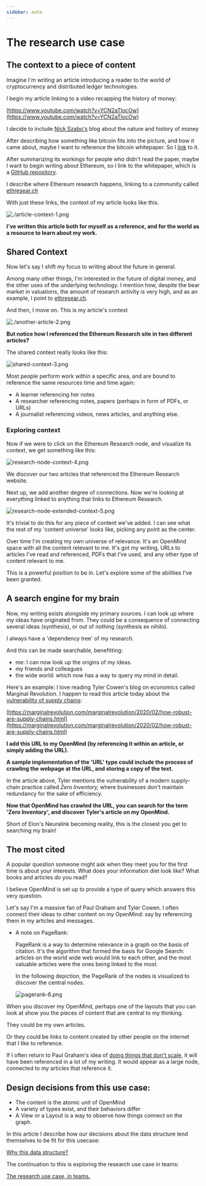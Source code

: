 ```yaml
---
sidebar: auto
---
```


# The research use case

## The context to a piece of content

Imagine I'm writing an article introducing a reader to the world of cryptocurrency and distributed ledger technologies.

I begin my article linking to a video recapping the history of money:

[https://www.youtube.com/watch?v=YCN2aTlocOw](https://www.youtube.com/watch?v=YCN2aTlocOw)

I decide to include [Nick Szabo's](http://unenumerated.blogspot.com/) blog about the nature and history of money

After describing how something like bitcoin fits into the picture, and how it came about, maybe I want to reference the bitcoin whitepaper. So I [link](http://bitcoin.org/bitcoin.pdf) to it.

After summarizing its workings for people who didn't read the paper, maybe I want to begin writing about Ethereum, so I link to the whitepaper, which is a [GitHub repository](https://github.com/ethereum/wiki/wiki/White-Paper).

I describe where Ethereum research happens, linking to a community called [ethresear.ch](http://ethresear.ch)

With just these links, the context of my article looks like this.

![./article-context-1.png](./article-context-1.png)

**I've written this article both for myself as a reference, and for the world as a resource to learn about my work.**

## Shared Context

Now let's say I shift my focus to writing about the future in general. 

Among many other things, I'm interested in the future of digital money, and the other uses of the underlying technology. I mention how, despite the bear market in valuations, the amount of research activity is very high, and as an example, I point to [ethresear.ch](http://ethresear.ch).

And then, I move on. This is my article's context

![./another-article-2.png](./another-article-2.png)

**But notice how I referenced the Ethereum Research site in two different articles?**

The shared context really looks like this:

![shared-context-3.png](./shared-context-3.png)

Most people perform work within a specific area, and are bound to reference the same resources time and time again:

- A learner referencing her notes
- A researcher referencing notes, papers (perhaps in form of PDFs, or URLs)
- A journalist referencing videos, news articles, and anything else.

### Exploring context

Now if we were to click on the Ethereum Research node, and visualize its context, we get something like this:

![research-node-context-4.png](./research-node-context-4.png)

We discover our two articles that referenced the Ethereum Research website.

Next up, we add another degree of connections. Now we're looking at everything linked to anything that links to Ethereum Research.

![research-node-extended-context-5.png](./research-node-extended-context-5.png)

It's trivial to do this for any piece of content we've added. I can see what the rest of my 'content universe' looks like, picking any point as the center.

Over time I'm creating my own universe of relevance. It's an OpenMind space with all the content relevant to me. It's got my writing, URLs to articles I've read and referenced, PDFs that I've used, and any other type of content relevant to me.

This is a powerful position to be in. Let's explore some of the abilities I've been granted.

## A search engine for my brain

Now, my writing exists alongside my primary sources. I can look up where my ideas have originated from. They could be a consequence of connecting several ideas (synthesis), or out of nothing (synthesis ex nihilo). 

I always have a 'dependency tree' of my research.

And this can be made searchable, benefitting:

- me: I can now look up the origins of my ideas.
- my friends and colleagues
- the wide world: which now has a way to query my mind in detail.

Here's an example: I love reading Tyler Cowen's blog on economics called Marginal Revolution. I happen to read this article today about the [vulnerability of supply chains](https://marginalrevolution.com/marginalrevolution/2020/02/how-robust-are-supply-chains.html): 

[https://marginalrevolution.com/marginalrevolution/2020/02/how-robust-are-supply-chains.html](https://marginalrevolution.com/marginalrevolution/2020/02/how-robust-are-supply-chains.html)

**I add this URL to my OpenMind (by referencing it within an article, or simply adding the URL).**

**A sample implementation of the 'URL' type could include the process of crawling the webpage at the URL, and storing a copy of the text.**

In the article above, Tyler mentions the vulnerability of a modern supply-chain practice called *Zero Inventory,* where businesses don't maintain redundancy for the sake of efficiency.

**Now that OpenMind has crawled the URL, you can search for the term 'Zero Inventory', and discover Tyler's article on my OpenMind.**

Short of Elon's Neuralink becoming reality, this is the closest you get to searching my brain!

## The most cited

A popular question someone might ask when they meet you for the first time is about your interests. What does your information diet look like? What books and articles do you read? 

I believe OpenMind is set up to provide a type of query which answers this very question. 

Let's say I'm a massive fan of Paul Graham and Tyler Cowen. I often connect their ideas to other content on my OpenMind: say by referencing them in my articles and messages.

- A note on PageRank:

    PageRank is a way to determine relevance in a graph on the basis of citation. It's the algorithm that formed the basis for Google Search: articles on the world wide web would link to each other, and the most valuable articles were the ones being linked to the most.

    In the following depiction, the PageRank of the nodes is visualized to discover the central nodes.

    ![pagerank-6.png](./pagerank-6.png)

When you discover my OpenMind, perhaps one of the layouts that you can look at show you the pieces of content that are central to my thinking.

They could be my own articles.

Or they could be links to content created by other people on the internet that I like to reference.

If I often return to Paul Graham's idea of [doing things that don't scale](http://paulgraham.com/ds.html), it will have been referenced in a lot of my writing. It would appear as a large node, connected to my articles that reference it.

## Design decisions from this use case:

- The content is the atomic unit of OpenMind
- A variety of types exist, and their behaviors differ
- A View or a Layout is a way to observe how things connect on the graph.

In this article I describe how our decisions about the data structure lend themselves to be fit for this usecase:

[Why this data structure?](https://www.notion.so/Why-this-data-structure-ceff1b925fa24d858250b2695561172c)

The continuation to this is exploring the research use case in teams:

[The research use case, in teams.](https://www.notion.so/The-research-use-case-in-teams-d3d7fb78bbad4c01ada538215d7314ab)